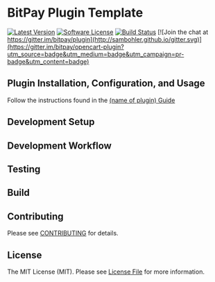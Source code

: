 # BitPay Plugin Template

[![Latest Version](https://img.shields.io/github/release/bitpay/bitpay-plugin.svg?style=flat-square)](https://github.com/bitpay/bitpay-plugin/releases)
[![Software License](https://img.shields.io/badge/license-MIT-brightgreen.svg?style=flat-square)](LICENSE.md)
[![Build Status](https://img.shields.io/badge/build-passing-brightgreen.svg?style=flat-square)](https://travis-ci.org/bitpay/plugin)
[![Join the chat at https://gitter.im/bitpay/plugin](http://sambohler.github.io/gitter.svg)](https://gitter.im/bitpay/opencart-plugin?utm_source=badge&utm_medium=badge&utm_campaign=pr-badge&utm_content=badge)

## Plugin Installation, Configuration, and Usage
Follow the instructions found in the [(name of plugin) Guide](GUIDE.md)

## Development Setup

## Development Workflow

## Testing

## Build

## Contributing

Please see [CONTRIBUTING](CONTRIBUTING.md) for details.

## License

The MIT License (MIT). Please see [License File](LICENSE.md) for more information.
